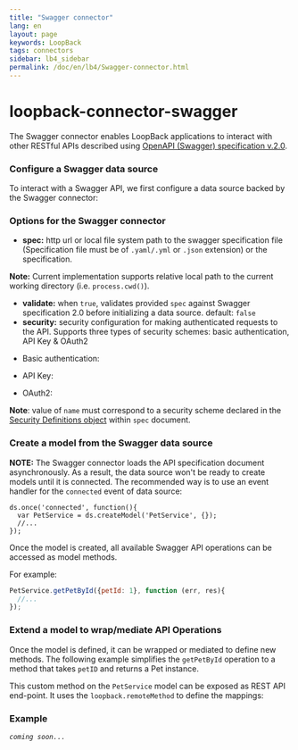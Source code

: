 ```yaml
---
title: "Swagger connector"
lang: en
layout: page
keywords: LoopBack
tags: connectors
sidebar: lb4_sidebar
permalink: /doc/en/lb4/Swagger-connector.html
---
```


# loopback-connector-swagger

The Swagger connector enables LoopBack applications to interact with other RESTful APIs described using
[OpenAPI (Swagger) specification v.2.0](https://github.com/OAI/OpenAPI-Specification/blob/master/versions/2.0.md).

### Configure a Swagger data source

To interact with a Swagger API, we first configure a data source backed by the Swagger connector:

### Options for the Swagger connector

* **spec:** http url or local file system path to the swagger specification file (Specification file must be of `.yaml/.yml` or `.json` extension) or the specification.

**Note:** Current implementation supports relative local path to the current working directory (i.e. `process.cwd()`).

- **validate:** when `true`, validates provided `spec` against Swagger specification 2.0 before initializing a data source.
  default: `false`
- **security:** security configuration for making authenticated requests to the API.
  Supports three types of security schemes: basic authentication, API Key & OAuth2

* Basic authentication:

* API Key:

* OAuth2:

**Note**: value of `name` must correspond to a security scheme declared in the
[Security Definitions object](https://github.com/OAI/OpenAPI-Specification/blob/master/versions/2.0.md#security-definitions-object) within `spec` document.

### Create a model from the Swagger data source

**NOTE:** The Swagger connector loads the API specification document asynchronously.
As a result, the data source won't be ready to create models until it is connected.
The recommended way is to use an event handler for the `connected` event of data source:

```
ds.once('connected', function(){
  var PetService = ds.createModel('PetService', {});
  //...
});
```

Once the model is created, all available Swagger API operations can be accessed as model methods.

For example:

```javascript
PetService.getPetById({petId: 1}, function (err, res){
  //...
});
```

### Extend a model to wrap/mediate API Operations

Once the model is defined, it can be wrapped or mediated to define new methods.
The following example simplifies the `getPetById` operation to a method that takes `petID` and returns a Pet instance.

This custom method on the `PetService` model can be exposed as REST API end-point. It uses the `loopback.remoteMethod` to define the mappings:

### Example

_`coming soon...`_
